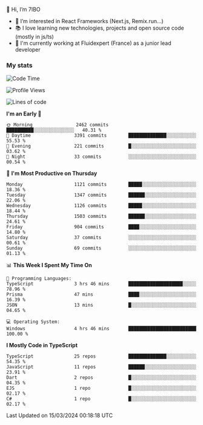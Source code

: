 👋 Hi, I’m 7IBO

- 👀 I’m interested in React Frameworks (Next.js, Remix.run...)
- 📚 I love learning new technologies, projects and open source code (mostly in js/ts)
- 💼 I'm currently working at Fluidexpert (France) as a junior lead developer

### My stats
<!--START_SECTION:waka-->
![Code Time](http://img.shields.io/badge/Code%20Time-528%20hrs-blue)

![Profile Views](http://img.shields.io/badge/Profile%20Views-0-blue)

![Lines of code](https://img.shields.io/badge/From%20Hello%20World%20I%27ve%20Written-7.2%20million%20lines%20of%20code-blue)

**I'm an Early 🐤** 

```text
🌞 Morning                2462 commits        ██████████░░░░░░░░░░░░░░░   40.31 % 
🌆 Daytime                3391 commits        ██████████████░░░░░░░░░░░   55.53 % 
🌃 Evening                221 commits         █░░░░░░░░░░░░░░░░░░░░░░░░   03.62 % 
🌙 Night                  33 commits          ░░░░░░░░░░░░░░░░░░░░░░░░░   00.54 % 
```
📅 **I'm Most Productive on Thursday** 

```text
Monday                   1121 commits        █████░░░░░░░░░░░░░░░░░░░░   18.36 % 
Tuesday                  1347 commits        ██████░░░░░░░░░░░░░░░░░░░   22.06 % 
Wednesday                1126 commits        █████░░░░░░░░░░░░░░░░░░░░   18.44 % 
Thursday                 1503 commits        ██████░░░░░░░░░░░░░░░░░░░   24.61 % 
Friday                   904 commits         ████░░░░░░░░░░░░░░░░░░░░░   14.80 % 
Saturday                 37 commits          ░░░░░░░░░░░░░░░░░░░░░░░░░   00.61 % 
Sunday                   69 commits          ░░░░░░░░░░░░░░░░░░░░░░░░░   01.13 % 
```


📊 **This Week I Spent My Time On** 

```text
💬 Programming Languages: 
TypeScript               3 hrs 46 mins       ████████████████████░░░░░   78.96 % 
Prisma                   47 mins             ████░░░░░░░░░░░░░░░░░░░░░   16.39 % 
JSON                     13 mins             █░░░░░░░░░░░░░░░░░░░░░░░░   04.65 % 

💻 Operating System: 
Windows                  4 hrs 46 mins       █████████████████████████   100.00 % 
```

**I Mostly Code in TypeScript** 

```text
TypeScript               25 repos            ██████████████░░░░░░░░░░░   54.35 % 
JavaScript               11 repos            ██████░░░░░░░░░░░░░░░░░░░   23.91 % 
Dart                     2 repos             █░░░░░░░░░░░░░░░░░░░░░░░░   04.35 % 
EJS                      1 repo              █░░░░░░░░░░░░░░░░░░░░░░░░   02.17 % 
C#                       1 repo              █░░░░░░░░░░░░░░░░░░░░░░░░   02.17 % 
```




 Last Updated on 15/03/2024 00:18:18 UTC
<!--END_SECTION:waka-->
